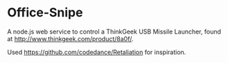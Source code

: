 Office-Snipe
============

A node.js web service to control a ThinkGeek USB Missile Launcher, found at http://www.thinkgeek.com/product/8a0f/.

Used https://github.com/codedance/Retaliation for inspiration. 
